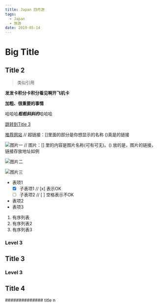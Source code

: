 ```yaml
---
title: Japan 四月游
tags:
  - Japan
  - 旅游
date: 2019-05-14
---
```


# Big Title

## Title 2

> 类似引用

**发发卡积分卡积分看见啊开飞机卡**

**加粗、很重要的事情**

哈哈哈***粗粗斜斜的***哈哈哈

[跳转到Title 3](#Title3)

[推荐网站](https://unsplash.com/) // 超链接：[]里面的部分是你想显示的名称 ()真是的链接

![图片一](https://rosyyoko.cn/resources/img/japan/2019-04/Beauty.jpeg) // 图片：[] 里的内容是图片名称(可有可无)。() 放的是，图片的链接，链接存放地址如例

![图片二](https://rosyyoko.cn/resources/img/japan/2019-04/Beauty.jpeg)

![图片三](https://wx2.sinaimg.cn/mw1024/005Byp8Vly1g1jn2uz145j336p2eykjp.jpg)

- 表项1
	- [x] 子表项1 // [x] 表示OK
	- [ ] 子表项2 // [ ] 空格表示不OK
- 表项2
- 表项3

1. 有序列表
2. 有序列表2
3. 有序列表3


### Level 3

## Title 3

### Level 3

## Title 4

############## title n